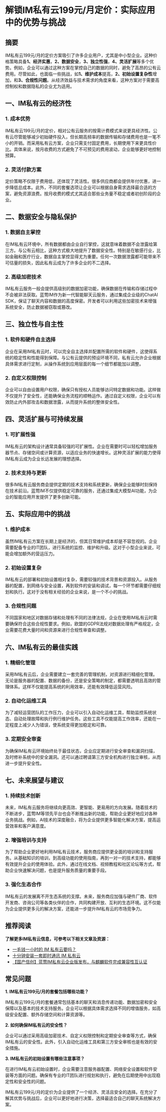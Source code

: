 # 解锁IM私有云199元/月定价：实际应用中的优势与挑战

## 摘要

IM私有云199元/月的定价方案吸引了许多企业用户，尤其是中小型企业。这种价格策略具备**1、经济实惠**，**2、数据安全**，**3、独立性强**，**4、灵活扩展**等多个优势。例如，企业可以通过这种方案在掌控自己的数据的同时，避免了高昂的公有云费用。尽管如此，也面临一些挑战，如**1、维护成本**提高，**2、初始设置复杂性**增加，和**3、合规性问题**。从经济效益与技术需求的角度来看，这种方案对于需要高控制权和数据隐私的企业尤为适用。

## 一、IM私有云的经济性

### 1. 成本优势

IM私有云199元/月的定价，相对公有云服务的按需计费模式来说更具经济性。公有云尽管能够减少初始硬件投入，但长期高频率的数据传输和存储费用也是一笔不小的开销。而采用私有云方案，企业只需支付固定费用，长期使用下来更具性价比。具体来说，按月收费的方式避免了不可预见的费用波动，企业能够更好地控制预算。

### 2. 灵活付款方案

定价策略不仅限于费用低，还体现了灵活性。很多供应商都会提供年付优惠，进一步降低总成本。此外，不同的套餐选项让企业可以根据自身需求选择最合适的方案，避免资源浪费。按月收费的模式尤其适合那些业务量不稳定或者初创阶段的企业。

## 二、数据安全与隐私保护

### 1. 数据自主掌控

在IM私有云环境中，所有数据都由企业自行掌控，这就意味着数据不会泄露给第三方。与公有云相比，这种方式极大地提升了数据安全性。特别是在敏感行业，比如金融和医疗行业，数据自主掌控显得尤为重要。任何一次数据泄露都可能带来不可估量的损失，因此私有云成为了许多企业的不二选择。

### 2. 高级加密技术

IM私有云服务一般会提供高级别的数据加密功能，确保数据在传输和存储过程中不会被非法获取。蓝莺IM作为新一代智能聊天云服务，通过集成企业级的ChatAI SDK，保证了聊天内容和数据的高度保密。开发者可以利用这些加密技术来增强系统安全，防止数据被窃取或篡改。

## 三、独立性与自主性

### 1. 软件和硬件自主选择

企业在采用IM私有云时，可以完全自主选择并配置所需的软件和硬件，这使得系统的稳定性和性能得到保障。与公有云提供的预设环境不同，私有云允许企业根据具体需求进行定制，从操作系统到应用层面的每一个细节都能加以调整。

### 2. 自定义权限控制

企业可以自由设置用户权限，确保只有授权人员能够访问特定数据和功能。这样做不仅提升了安全性，还能确保业务流程的顺畅运作。通过自定义权限，企业可以有效防止内外部攻击和数据泄露，从而提升系统的整体安全性。

## 四、灵活扩展与可持续发展

### 1. 可扩展性强

IM私有云的架构设计通常具备较强的可扩展性。企业在需要时可以轻松增加服务器节点、存储空间或计算资源，以适应业务的快速增长。这种灵活扩展的能力使得IM私有云成为企业长远发展的理想选择。

### 2. 技术支持与更新

很多IM私有云服务商会提供定期的技术支持和系统更新，确保企业能够时刻保持在技术前沿。蓝莺IM不仅提供稳定可靠的服务，还通过集成大模型AI功能，为企业的智能应用开发提供了更多创新可能。

## 五、实际应用中的挑战

### 1. 维护成本

虽然IM私有云方案在长期上是经济的，但其日常维护成本却是不容忽视的。企业需要配备专业的IT团队，进行系统的监控、维护和升级。这对于小型企业来说，可能会增加额外的营运压力。

### 2. 初始设置复杂

IM私有云的部署和初始设置相对复杂，需要较强的技术背景和资源投入。从服务器的配置，到网络与安全设置，再到软件的安装和调试，每一个环节都需要仔细规划和执行。这对于没有相关经验的企业来说，是一个不小的挑战。

### 3. 合规性问题

不同国家和地区对数据存储和处理有不同的法律法规，企业在使用IM私有云时需要确保符合这些合规性要求。例如，欧盟的GDPR法规对数据处理有严格规定，企业需要花费大量时间和资源来进行合规性审查和调整。

## 六、IM私有云的最佳实践

### 1. 精细化管理

采用IM私有云后，企业需要建立一套完善的管理机制，对资源进行精细化管理。无论是服务器的配置、数据的备份，还是安全策略的制定，都需要透明且高效的管理体系。这样不仅能提高系统的利用效率，还能有效降低运营风险。

### 2. 自动化运维工具

为了减轻运营团队的工作压力，企业可以引入自动化运维工具，帮助监控系统状态、自动处理故障和执行例行维护任务。这些工具不仅能提高工作效率，还能在一定程度上减少人为错误，使系统变得更加稳定和可靠。

### 3. 定期安全审查

为确保IM私有云环境始终处于最佳状态，企业应定期进行安全审查和漏洞扫描，及时修补系统中的安全漏洞。还可以通过聘请第三方安全机构进行独立审核，从而进一步提升安全性。

## 七、未来展望与建议

### 1. 持续技术创新

未来，IM私有云服务将继续向更高效、更智能、更易用的方向发展。随着技术的不断进步，蓝莺IM等领先平台也会不断推出新的功能，帮助企业更好地应对各种业务挑战。例如，AI技术的深度融合，将为企业提供更多智能化解决方案，提高运营效率和客户满意度。

### 2. 增强培训与支持

为了帮助企业更好地利用IM私有云技术，服务商应提供更全面的培训和支持服务。从基础知识的培训，到高级功能的使用指南，再到一对一的技术支持，都能够有效提升企业的使用体验。此外，通过在线文档、视频教程和社区论坛等方式，帮助企业快速解决问题，也是提升服务质量的重要手段。

### 3. 强化生态合作

IM私有云的发展离不开生态系统的支撑。未来，服务商应加强与硬件厂商、软件开发商、咨询公司等各类伙伴的合作，共同构建开放、互利的生态环境。这不仅能为企业提供更多元的解决方案，还能进一步提升IM私有云的市场竞争力。

## 推荐阅读

**了解更多IM私有云信息，可参考以下相关文章及资源：**

- [一毛钱一小时的 IM 私有云要吗？](articles/product-and-technologies/want-an-im-private-cloud-for-a-dime-an-hour.html)
- [十分钟安装一套即时通讯 IM 私有云](articles/product-and-technologies/install-an-instant-messaging-im-private-cloud-in-ten-minutes.html)
- [【国产信创】蓝莺IM私有云企业版发布，与麒麟软件完成兼容性互认证](articles/product-and-technologies/lanying-im-private-cloud-enterprise-edition-published-and-kylin-os-neocertify.html)

## 常见问题

**1. IM私有云199元/月的套餐包括哪些功能？**

IM私有云199元/月的套餐通常包括基本的聊天和消息传递功能、数据加密和安全保障以及基本的技术支持服务。企业可以根据具体需求选择不同的增值服务，如高级安全配置、额外存储空间和计算资源等。

**2. 如何确保IM私有云的安全性？**

企业可以通过采用高级加密技术、自定义权限控制和定期安全审查等方式，确保IM私有云的安全性。此外，引入自动化运维工具和第三方安全审核也是有效的安全措施。

**3. IM私有云的初始设置有哪些注意事项？**

在进行IM私有云初始设置时，企业需要注意服务器配置、网络安全设置和软件安装等方面的问题。确保有专业的IT团队进行规划和执行，避免在后期使用中出现稳定性和安全性的问题。

IM私有云199元/月的定价为企业提供了一个经济、灵活且安全的选择。在充分了解其优势与挑战后，企业可以更好地进行决策，选择最适合自己的聊天系统解决方案。